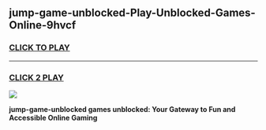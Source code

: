 
## jump-game-unblocked-Play-Unblocked-Games-Online-9hvcf
<h3>
<a href="https://premium76.site?title=jump-game-unblocked&ref=24A">CLICK TO PLAY</a></h3>
<hr>

<h3>
<a href="https://premium76.site?title=jump-game-unblocked&ref=24A">CLICK 2 PLAY</a>
  
</h3>

<a href="https://premium76.site?title=jump-game-unblocked&ref=24A"><img src="https://clearcache.store/games.png"></a>


**jump-game-unblocked games unblocked: Your Gateway to Fun and Accessible Online Gaming**
